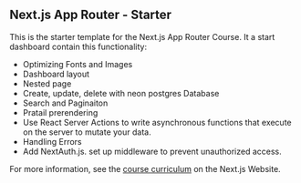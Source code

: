 ## Next.js App Router - Starter

This is the starter template for the Next.js App Router Course. 
It a start dashboard contain this functionality:
- Optimizing Fonts and Images
- Dashboard layout
- Nested page
- Create, update, delete with neon postgres Database
- Search and Paginaiton
- Pratail prerendering
- Use React Server Actions to write asynchronous functions that execute on the server to mutate your data.
- Handling Errors
- Add NextAuth.js. set up middleware to prevent unauthorized access.


For more information, see the [course curriculum](https://nextjs.org/learn) on the Next.js Website.
